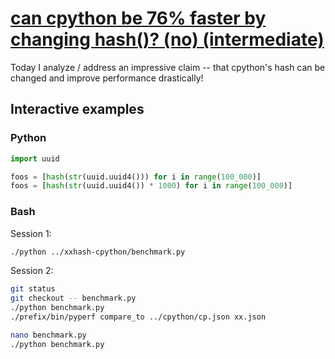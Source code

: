 # [can cpython be 76% faster by changing hash()? (no) (intermediate)](https://youtu.be/_8FHjmv8ix0)

Today I analyze / address an impressive claim -- that cpython's hash can be changed and improve performance drastically!

## Interactive examples

### Python

```python
import uuid

foos = [hash(str(uuid.uuid4())) for i in range(100_000)]
foos = [hash(str(uuid.uuid4()) * 1000) for i in range(100_000)]
```

### Bash

Session 1:

```bash
./python ../xxhash-cpython/benchmark.py
```

Session 2:

```bash
git status
git checkout -- benchmark.py
./python benchmark.py
./prefix/bin/pyperf compare_to ../cpython/cp.json xx.json

nano benchmark.py
./python benchmark.py
```
